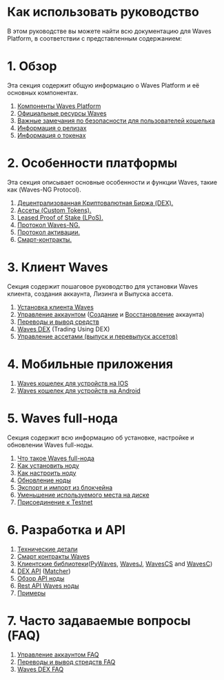 # Как использовать руководство

В этом руководстве вы можете найти всю документацию для Waves Platform, в соответствии с представленным содержанием:

# 1. Обзор

Эта секция содержит общую информацию о Waves Platform и её основных компонентах.

1. [Компоненты Waves Platform](/overview/platform-components.md)
2. [Официальные ресурсы Waves](/overview/waves-official-resources.md)
3. [Важные замечания по безопасности для пользователей кошелька](/ru/overview/security-notes.md)
4. [Информация о релизах](/overview/waves-releases.md)
5. [Информация о токенах](/overview/waves-tokens.md)

# 2. Особенности платформы

Эта секция описывает основные особенности и функции Waves, такие как \(Waves-NG Protocol\).

1. [Децентрализованная Криптовалютная Биржа \(DEX\).](/ru/platform-features/decentralized-cryptocurrency-exchange-dex.md)
2. [Ассеты \(Custom Tokens\).](/platform-features/assets-custom-tokens.md)
3. [Leased Proof of Stake \(LPoS\).](/platform-features/leased-proof-of-stake-lpos.md)
4. [Протокол Waves-NG.](/platform-features/waves-ng-protocol.md)
5. [Протокол активации.](/platform-features/activation-protocol.md)
6. [Смарт-контракты.](/platform-features/smart-contracts.md)

# 3. Клиент Waves

Секция содержит пошаговое руководство для установки Waves клиента, создания аккаунта, Лизинга и Выпуска ассета.

1. [Установка клиента Waves](/waves-client/install-waves-client.md)
2. [Управление аккаунтом](/waves-client/account-management.md) \([Создание](/en/waves-client/account-management/creating-an-account.md) и [Восстановление](/waves-client/account-management/restore-an-account.md) аккаунта\)
3. [Переводы и вывод средств](/waves-client/wallet-management.md)
4. [Waves DEX](/waves-client/waves-dex.md) \(Trading Using DEX\)
5. [Управление ассетами \(выпуск и перевыпуск ассетов\)](/waves-client/assets-management.md)

# 4. Мобильные приложения

1. [Waves кошелек для устройств на IOS](/mobile-apps/iOS.md)
2. [Waves кошелек для устройств на Android](/mobile-apps/android.md)

# 5. Waves full-нода

Секция содержит всю информацию об установке, настройке и обновлении Waves full-ноды.

1. [Что такое Waves full-нода](/waves-full-node/what-is-a-full-node.md)
2. [Как установить ноду](/waves-full-node/how-to-install-a-node/how-to-install-a-node.md)
3. [Как настроить ноду](/waves-full-node/how-to-configure-a-node.md)
4. [Обновление ноды](/waves-full-node/upgrading.md)
5. [Экспорт и импорт из блокчейна](/waves-full-node/export-and-import-from-the-blockchain.md)
6. [Уменьшение используемого места на диске](/waves-full-node/reducing-disk-space-usage.md)
7. [Присоединение к Testnet](/waves-full-node/joining-testnet.md)

# 6. Разработка и API

1. [Технические детали](/technical-details/technical-details.md)
2. [Смарт контракты Waves](/technical-details/waves-contracts-language-description.md)
3. [Клиентские библиотеки](/development-and-api/client-libraries.md)\([PyWaves](/development-and-api/client-libraries/pywaves.md), [WavesJ](/development-and-api/client-libraries/wavesj.md), [WavesCS](/development-and-api/client-libraries/wavescs.md) and [WavesC](/development-and-api/client-libraries/waves-c.md)\)
4. [DEX API](/development-and-api/dex-api.md) \([Matcher](/development-and-api/dex-api/matcher.md)\)
5. [Обзор API ноды](https://legacy.gitbook.com/book/waves-platform/wavesdocs/edit#)
6. [Rest API Waves ноды](/development-and-api/waves-node-rest-api.md)
7. [Примеры](/development-and-api/examples.md)

# 7. Часто задаваемые вопросы \(FAQ\)

1. [Управление аккаунтом FAQ](/frequently-asked-questions-faq/account-management-faq.md)
2. [Переводы и вывод стредств FAQ](/frequently-asked-questions-faq/transfers-and-gateways-faq.md)
3. [Waves DEX FAQ](/frequently-asked-questions-faq/waves-dex-faq.md)
